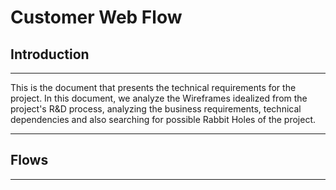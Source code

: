 # Customer Web Flow

## Introduction

---

This is the document that presents the technical requirements for the project. In this document, we analyze the Wireframes idealized from the project's R&D process, analyzing the business requirements, technical dependencies and also searching for possible Rabbit Holes of the project.

---

## Flows

---